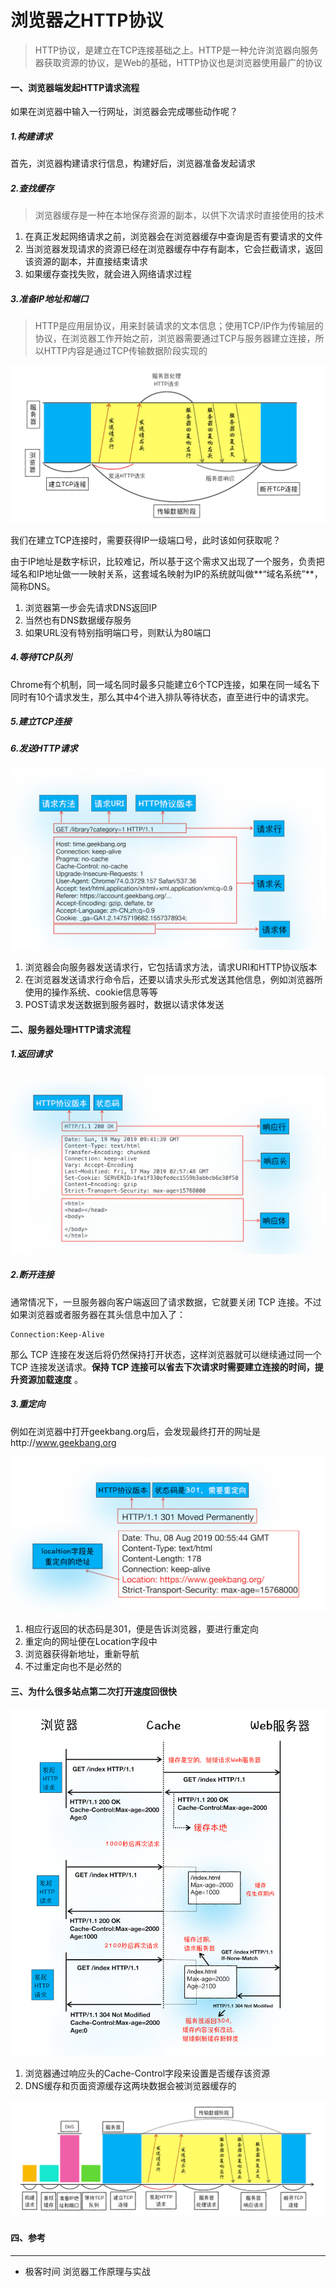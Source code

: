 # 浏览器之HTTP协议

> HTTP协议，是建立在TCP连接基础之上。HTTP是一种允许浏览器向服务器获取资源的协议，是Web的基础，HTTP协议也是浏览器使用最广的协议

#### 一、浏览器端发起HTTP请求流程

如果在浏览器中输入一行网址，浏览器会完成哪些动作呢？

##### 1.构建请求

首先，浏览器构建请求行信息，构建好后，浏览器准备发起请求

##### 2.查找缓存

> 浏览器缓存是一种在本地保存资源的副本，以供下次请求时直接使用的技术

1. 在真正发起网络请求之前，浏览器会在浏览器缓存中查询是否有要请求的文件
2. 当浏览器发现请求的资源已经在浏览器缓存中存有副本，它会拦截请求，返回该资源的副本，并直接结束请求
3. 如果缓存查找失败，就会进入网络请求过程

##### 3.准备IP地址和端口

> HTTP是应用层协议，用来封装请求的文本信息；使用TCP/IP作为传输层的协议，在浏览器工作开始之前，浏览器需要通过TCP与服务器建立连接，所以HTTP内容是通过TCP传输数据阶段实现的

![15](https://raw.githubusercontent.com/wind-jyf/blog/master/images/15.png)

我们在建立TCP连接时，需要获得IP一级端口号，此时该如何获取呢？

由于IP地址是数字标识，比较难记，所以基于这个需求又出现了一个服务，负责把域名和IP地址做一一映射关系，这套域名映射为IP的系统就叫做**“域名系统”**，简称DNS。

1. 浏览器第一步会先请求DNS返回IP
2. 当然也有DNS数据缓存服务
3. 如果URL没有特别指明端口号，则默认为80端口



##### 4.等待TCP队列

Chrome有个机制，同一域名同时最多只能建立6个TCP连接，如果在同一域名下同时有10个请求发生，那么其中4个进入排队等待状态，直至进行中的请求完。



##### 5.建立TCP连接

##### 6.发送HTTP请求

![16](https://raw.githubusercontent.com/wind-jyf/blog/master/images/16.png)

1. 浏览器会向服务器发送请求行，它包括请求方法，请求URI和HTTP协议版本
2. 在浏览器发送请求行命令后，还要以请求头形式发送其他信息，例如浏览器所使用的操作系统、cookie信息等等
3. POST请求发送数据到服务器时，数据以请求体发送

#### 二、服务器处理HTTP请求流程

##### 1.返回请求

![17](https://raw.githubusercontent.com/wind-jyf/blog/master/images/17.png )

##### 2.断开连接

 通常情况下，一旦服务器向客户端返回了请求数据，它就要关闭 TCP 连接。不过如果浏览器或者服务器在其头信息中加入了： 

```
Connection:Keep-Alive
```

 那么 TCP 连接在发送后将仍然保持打开状态，这样浏览器就可以继续通过同一个 TCP 连接发送请求。**保持 TCP 连接可以省去下次请求时需要建立连接的时间，提升资源加载速度** 。



##### 3.重定向

例如在浏览器中打开geekbang.org后，会发现最终打开的网址是http://www.geekbang.org

![18](https://raw.githubusercontent.com/wind-jyf/blog/master/images/18.png)

1. 相应行返回的状态码是301，便是告诉浏览器，要进行重定向
2. 重定向的网址便在Location字段中
3. 浏览器获得新地址，重新导航
4. 不过重定向也不是必然的



#### 三、为什么很多站点第二次打开速度回很快



![19](https://raw.githubusercontent.com/wind-jyf/blog/master/images/19.png)

1. 浏览器通过响应头的Cache-Control字段来设置是否缓存该资源
2. DNS缓存和页面资源缓存这两块数据会被浏览器缓存的



![20]( https://raw.githubusercontent.com/wind-jyf/blog/master/images/20.png)



#### 四、参考

***

* 极客时间 浏览器工作原理与实战

